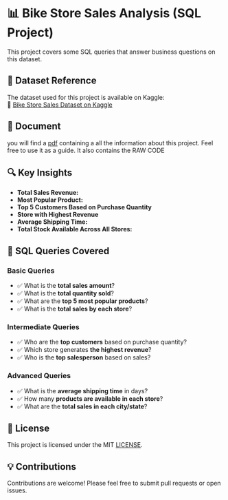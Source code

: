 # 📊 Bike Store Sales Analysis (SQL Project)
This project covers some SQL queries that answer business questions on this dataset.

## 📜 Dataset Reference
The dataset used for this project is available on Kaggle:  
🔗 [Bike Store Sales Dataset on Kaggle](https://www.kaggle.com/datasets/dillonmyrick/bike-store-sample-database)

## 📜 Document
you will find a [pdf](<Bike Store Database Analysis.pdf>) containing a all the information about this project. Feel free to use it as a guide. It also contains the RAW CODE

## 🔍 Key Insights
- **Total Sales Revenue:**
- **Most Popular Product:**
- **Top 5 Customers Based on Purchase Quantity**
- **Store with Highest Revenue**
- **Average Shipping Time:**
- **Total Stock Available Across All Stores:**

## 📌 SQL Queries Covered

### **Basic Queries**
- ✅ What is the **total sales amount**?
- ✅ What is the **total quantity sold**?
- ✅ What are the **top 5 most popular products**?
- ✅ What is the **total sales by each store**?

### **Intermediate Queries**
- ✅ Who are the **top customers** based on purchase quantity?
- ✅ Which store generates **the highest revenue**?
- ✅ Who is the **top salesperson** based on sales?

### **Advanced Queries**
- ✅ What is the **average shipping time** in days?
- ✅ How many **products are available in each store**?
- ✅ What are the **total sales in each city/state**?

## 📜 License
This project is licensed under the MIT [LICENSE](LICENSE).

## 💡 Contributions
Contributions are welcome!  Please feel free to submit pull requests or open issues.